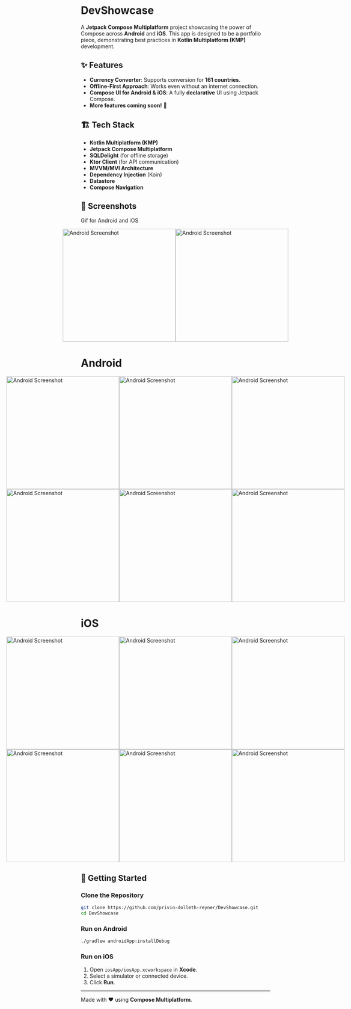 # DevShowcase

A **Jetpack Compose Multiplatform** project showcasing the power of Compose across **Android** and **iOS**. This app is designed to be a portfolio piece, demonstrating best practices in **Kotlin Multiplatform (KMP)** development.

## ✨ Features

- **Currency Converter**: Supports conversion for **161 countries**.
- **Offline-First Approach**: Works even without an internet connection.
- **Compose UI for Android & iOS**: A fully **declarative** UI using Jetpack Compose.
- **More features coming soon!** 🚀

## 🏗️ Tech Stack
- **Kotlin Multiplatform (KMP)**
- **Jetpack Compose Multiplatform**
- **SQLDelight** (for offline storage)
- **Ktor Client** (for API communication)
- **MVVM/MVI Architecture**
- **Dependency Injection** (Koin)
- **Datastore**
- **Compose Navigation**

  
## 📸 Screenshots

Gif for Android and iOS

<div style="display: flex; justify-content: center;">
  <img src="readme-uploads/android.gif" alt="Android Screenshot" width="300">
  <img src="readme-uploads/ios.gif" alt="Android Screenshot" width="300">
</div>

# Android

<div style="display: flex; justify-content: center;">
  <img src="readme-uploads/android_screenshots/l1.png" alt="Android Screenshot" width="300">
  <img src="readme-uploads/android_screenshots/l2.png" alt="Android Screenshot" width="300">
  <img src="readme-uploads/android_screenshots/l3.png" alt="Android Screenshot" width="300">
</div>

<div style="display: flex; justify-content: center;">
  <img src="readme-uploads/android_screenshots/d1.png" alt="Android Screenshot" width="300">
  <img src="readme-uploads/android_screenshots/d2.png" alt="Android Screenshot" width="300">
  <img src="readme-uploads/android_screenshots/d3.png" alt="Android Screenshot" width="300">
</div>

# iOS

<div style="display: flex; justify-content: center;">
  <img src="readme-uploads/ios_screenshots/l1.png" alt="Android Screenshot" width="300">
  <img src="readme-uploads/ios_screenshots/l2.png" alt="Android Screenshot" width="300">
  <img src="readme-uploads/ios_screenshots/l3.png" alt="Android Screenshot" width="300">
</div>

<div style="display: flex; justify-content: center;">
  <img src="readme-uploads/ios_screenshots/d1.png" alt="Android Screenshot" width="300">
  <img src="readme-uploads/ios_screenshots/d2.png" alt="Android Screenshot" width="300">
  <img src="readme-uploads/ios_screenshots/d3.png" alt="Android Screenshot" width="300">
</div>


## 🚀 Getting Started

### Clone the Repository
```sh
git clone https://github.com/privin-dolleth-reyner/DevShowcase.git
cd DevShowcase
```

### Run on Android
```sh
./gradlew androidApp:installDebug
```

### Run on iOS
1. Open `iosApp/iosApp.xcworkspace` in **Xcode**.
2. Select a simulator or connected device.
3. Click **Run**.

---
Made with ❤️ using **Compose Multiplatform**.

